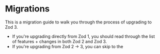 # Migrations

This is a migration guide to walk you through the process of upgrading to Zod 3.

-   If you're upgrading directly from Zod 1, you should read through the list of features + changes in both Zod 2 and Zod 3.
-   If you're upgrading from Zod 2 -> 3, you can skip to the
